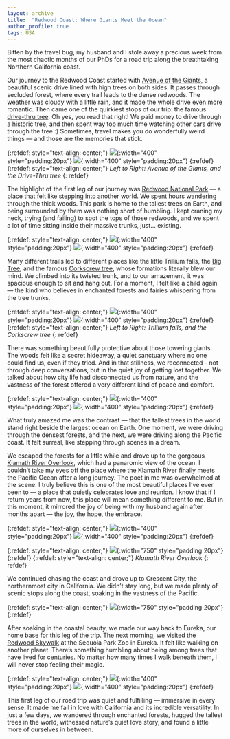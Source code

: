 ```yaml
---
layout: archive
title:  "Redwood Coast: Where Giants Meet the Ocean"
author_profile: true
tags: USA
---
```


Bitten by the travel bug, my husband and I stole away a precious week from the most chaotic months of our PhDs for a road trip along the breathtaking Northern California coast. 

Our journey to the Redwood Coast started with [Avenue of the Giants](https://www.visitredwoods.com/explore-the-redwoods/avenue-of-the-giants/), a beautiful scenic drive lined with high trees on both sides. It passes through secluded forest, where every trail leads to the dense redwoods. The weather was cloudy with a little rain, and it made the whole drive even more romantic. Then came one of the quirkiest stops of our trip: the famous [drive-thru tree](https://www.drivethrutree.com/). Oh yes, you read that right! We paid money to drive through a historic tree, and then spent way too much time watching other cars drive through the tree :) Sometimes, travel makes you do wonderfully weird things — and those are the memories that stick.

{:refdef: style="text-align: center;"}
![](/images/Redwood1.jpg){:width="400" style="padding:20px"}
![](/images/Redwood2.jpg){:width="400" style="padding:20px"}
{:refdef}
{:refdef: style="text-align: center;"}
*Left to Right: Avenue of the Giants, and the Drive-Thru tree*
{: refdef}

The highlight of the first leg of our journey was [Redwood National Park](https://www.nps.gov/redw/index.htm) — a place that felt like stepping into another world. We spent hours wandering through the thick woods.  This park is home to the tallest trees on Earth, and being surrounded by them was nothing short of humbling. I kept craning my neck, trying (and failing) to spot the tops of those redwoods, and we spent a lot of time sitting inside their massive trunks, just... existing. 

{:refdef: style="text-align: center;"}
![](/images/Redwood5.jpg){:width="400" style="padding:20px"}
![](/images/Redwood6.jpg){:width="400" style="padding:20px"}
{:refdef}

Many different trails led to different places like the little Trillium falls, the [Big Tree](http://famousredwoods.com/big_tree/), and the famous [Corkscrew tree](http://famousredwoods.com/corkscrew/), whose formations literally blew our mind. We climbed into its twisted trunk, and to our amazement, it was spacious enough to sit and hang out. For a moment, I felt like a child again — the kind who believes in enchanted forests and fairies whispering from the tree trunks. 

{:refdef: style="text-align: center;"}
![](/images/Redwood3.jpg){:width="400" style="padding:20px"}
![](/images/Redwood7.jpg){:width="400" style="padding:20px"}
{:refdef}
{:refdef: style="text-align: center;"}
*Left to Right: Trillium falls, and the Corkscrew tree*
{: refdef}

There was something beautifully protective about those towering giants. The woods felt like a secret hideaway, a quiet sanctuary where no one could find us, even if they tried. And in that stillness, we reconnected - not through deep conversations, but in the quiet joy of getting lost together. We talked about how city life had disconnected us from nature, and the vastness of the forest offered a very different kind of peace and comfort. 

{:refdef: style="text-align: center;"}
![](/images/Redwood4.jpg){:width="400" style="padding:20px"}
![](/images/Redwood8.jpg){:width="400" style="padding:20px"}
{:refdef}

What truly amazed me was the contrast — that the tallest trees in the world stand right beside the largest ocean on Earth. One moment, we were driving through the densest forests, and the next, we were driving along the Pacific coast. It felt surreal, like stepping through scenes in a dream.

We escaped the forests for a little while and drove up to the gorgeous [Klamath River Overlook](https://www.nps.gov/places/klamathriveroverlook.htm), which had a panaromic view of the ocean. I couldn’t take my eyes off the place where the Klamath River finally meets the Pacific Ocean after a long journey. The poet in me was overwhelmed at the scene. I truly believe this is one of the most beautiful places I’ve ever been to — a place that quietly celebrates love and reunion. I know that if I return years from now, this place will mean something different to me. But in this moment, it mirrored the joy of being with my husband again after months apart — the joy, the hope, the embrace. 

{:refdef: style="text-align: center;"}
![](/images/Redwood9.jpg){:width="400" style="padding:20px"}
![](/images/Redwood10.jpg){:width="400" style="padding:20px"}
{:refdef}

{:refdef: style="text-align: center;"}
![](/images/Redwood14.jpg){:width="750" style="padding:20px"}
{:refdef}
{:refdef: style="text-align: center;"}
*Klamath River Overlook*
{: refdef}

We continued chasing the coast and drove up to Crescent City, the northernmost city in California. We didn’t stay long, but we made plenty of scenic stops along the coast, soaking in the vastness of the Pacific.	

{:refdef: style="text-align: center;"}
![](/images/Redwood11.jpg){:width="750" style="padding:20px"}
{:refdef}

After soaking in the coastal beauty, we made our way back to Eureka, our home base for this leg of the trip. The next morning, we visited the [Redwood Skywalk](https://redwoodskywalk.com/) at the Sequoia Park Zoo in Eureka. It felt like walking on another planet. There’s something humbling about being among trees that have lived for centuries. No matter how many times I walk beneath them, I will never stop feeling their magic. 

{:refdef: style="text-align: center;"}
![](/images/Redwood12.jpg){:width="400" style="padding:20px"}
![](/images/Redwood13.jpg){:width="400" style="padding:20px"}
{:refdef}

This first leg of our road trip was quiet and fulfilling — immersive in every sense. It made me fall in love with California and its incredible versatility. In just a few days, we wandered through enchanted forests, hugged the tallest trees in the world, witnessed nature’s quiet love story, and found a little more of ourselves in between.